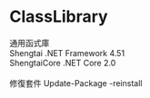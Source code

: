 # ClassLibrary
通用函式庫<br/>
Shengtai .NET Framework 4.51<br/>
ShengtaiCore .NET Core 2.0<br/>
<br/>
修復套件 Update-Package -reinstall